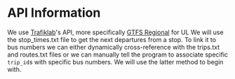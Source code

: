 # API Information

We use [Trafiklab](https://www.trafiklab.se/)'s API, more specifically [GTFS Regional](https://www.trafiklab.se/api/trafiklab-apis/gtfs-regional/) for UL
We will use the stop_times.txt file to get the next departures from a stop. To link it to bus numbers we can either dynamically cross-reference with the trips.txt and routes.txt files or we can manually tell the program to associate specific `trip_id`s with specific bus numbers. We will use the latter method to begin with.
